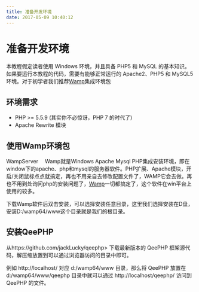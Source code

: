 ```yaml
---
title: 准备开发环境
date: 2017-05-09 10:40:12
---
```


# 准备开发环境
本教程假定读者使用 Windows 环境，并且具备 PHP5 和 MySQL 的基本知识。如果要运行本教程的代码，需要有能够正常运行的 Apache2、PHP5 和 MySQL5 环境。对于初学者我们推荐[Wamp](http://www.wampserver.com/en/)集成环境包

## 环境需求
* PHP >= 5.5.9 (其实你不必惊讶，PHP 7 的时代了)
* Apache Rewrite 模块

## 使用Wamp环境包
WampServer 　Wamp就是Windows Apache Mysql PHP集成安装环境，即在window下的apache、php和mysql的服务器软件。PHP扩展、Apache模块，开启/关闭鼠标点点就搞定，再也不用亲自去修改配置文件了，WAMP它会去做。再也不用到处询问php的安装问题了，[Wamp](http://www.wampserver.com/en/)一切都搞定了，这个软件在win平台上使用的较多。

下载Wamp软件后双击安装，可以选择安装任意目录，这里我们选择安装在D盘，安装D:/wamp64/www这个目录就是我们的根目录。
## 安装QeePHP
从https://github.com/jackLucky/qeephp> 下载最新版本的 QeePHP 框架源代码，解压缩放置到可以通过浏览器访问的目录中即可。

例如 http://localhost/ 对应 d:/wamp64/www 目录，那么将 QeePHP 放置在 d:/wamp64/www/qeephp 目录中就可以通过 http://localhost/qeephp/ 访问到 QeePHP 的文件。



